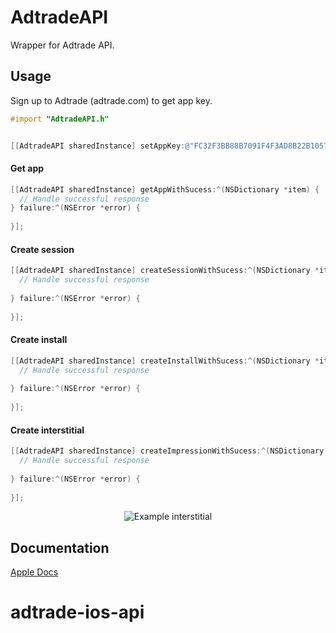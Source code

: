 AdtradeAPI
==========

Wrapper for Adtrade API. 


Usage
-----

Sign up to Adtrade (adtrade.com) to get app key. 

```objective-c
#import "AdtradeAPI.h"
```

```objective-c

[[AdtradeAPI sharedInstance] setAppKey:@"FC32F3BB88B7091F4F3AD8B22B105728"];

```

#### Get app
```objective-c
[[AdtradeAPI sharedInstance] getAppWithSucess:^(NSDictionary *item) {
  // Handle successful response
} failure:^(NSError *error) {
  
}];
```

#### Create session
```objective-c
[[AdtradeAPI sharedInstance] createSessionWithSucess:^(NSDictionary *item) {
  // Handle successful response
  
} failure:^(NSError *error) {
        
}];
```

#### Create install
```objective-c
[[AdtradeAPI sharedInstance] createInstallWithSucess:^(NSDictionary *item) {
  // Handle successful response
  
} failure:^(NSError *error) {
        
}];
```

#### Create interstitial
```objective-c
[[AdtradeAPI sharedInstance] createImpressionWithSucess:^(NSDictionary *item) {
  // Handle successful response
  
} failure:^(NSError *error) {
        
}];
```

<p align="center">
  <img src="https://raw.githubusercontent.com/adtrade/AdtradeAPI/master/Resources/show-ad.png?token=ABWhtYhavcfuRcAAOmbv-NPnhQF1rDmHks5XIo7KwA%3D%3D" alt="Example interstitial"/>
</p>



Documentation
-------------

[Apple Docs](http://adtrade.github.io/AdtradeAPI/logs/appledoc/html/Classes/AdtradeAPI.html)
# adtrade-ios-api
